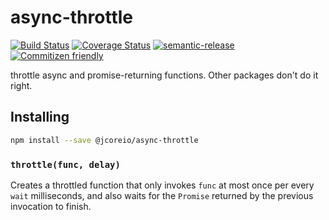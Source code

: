 # async-throttle

[![Build Status](https://travis-ci.org/jcoreio/async-throttle.svg?branch=master)](https://travis-ci.org/jcoreio/async-throttle)
[![Coverage Status](https://coveralls.io/repos/github/jcoreio/async-throttle/badge.svg?branch=master)](https://coveralls.io/github/jcoreio/async-throttle?branch=master)
[![semantic-release](https://img.shields.io/badge/%20%20%F0%9F%93%A6%F0%9F%9A%80-semantic--release-e10079.svg)](https://github.com/semantic-release/semantic-release)
[![Commitizen friendly](https://img.shields.io/badge/commitizen-friendly-brightgreen.svg)](http://commitizen.github.io/cz-cli/)

throttle async and promise-returning functions.  Other packages don't do it right.

## Installing

```sh
npm install --save @jcoreio/async-throttle
```

### `throttle(func, delay)`

Creates a throttled function that only invokes `func` at most once per every `wait` milliseconds, and also waits for the
`Promise` returned by the previous invocation to finish.